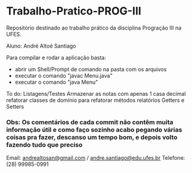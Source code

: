 # Trabalho-Pratico-PROG-III
Repositório destinado ao trabalho prático da disciplina Progração III na UFES. 

Aluno: André Altoé Santiago

Para compilar e rodar a aplicação basta:

- abrir um Shell/Prompt de comando na pasta com os arquivos
- executar o comando "javac Menu.java"
- executar o comando "java Menu"

To do:
    Listagens/Testes
    Armazenar as notas com apenas 1 casa decimal
    refatorar classes de domínio para refatorar métodos relatórios
    Getters e Setters

### Obs: Os comentários de cada commit não contêm muita informação útil e como faço sozinho acabo pegando várias coisas pra fazer, descanso um tempo bom, e depois volto fazendo tudo que preciso
Email: andrealtosan@gmail.com / andre.santiago@edu.ufes.br
Telefone: (28) 99985-0991
